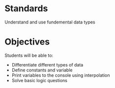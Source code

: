 # Standards 
Understand and use fundemental data types

# Objectives
Students will be able to:
* Differentiate different types of data
* Define constants and variable
* Print variables to the console using interpolation
* Solve basic logic questions
